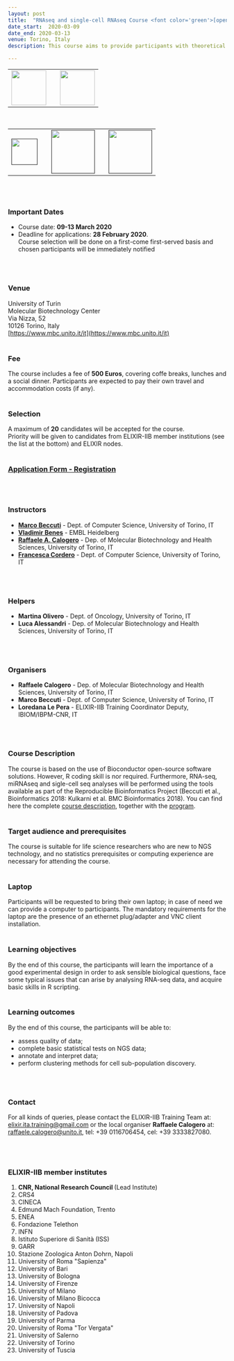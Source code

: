 ```yaml
---
layout: post
title:  "RNAseq and single-cell RNAseq Course <font color='green'>[open]</font>"
date_start:  2020-03-09 
date_end: 2020-03-13   
venue: Torino, Italy
description: This course aims to provide participants with theoretical and practical knowledge on how to perform bioinformatic analyses of RNA-seq data using Bioconductor and other open-source software tools. A specific module will briefly describe the single-cell RNA-seq workflow, highlighting differences existing between bulk RNA-seq and single-cell sequencing. The course is suitable for life science researchers who are new to NGS technology, and no statistics prerequisites or computing experience are necessary for attending the course. 

---
```


<table border="0" width="600">
<tr>
	<td><a href="https://elixir-iib-training.github.io/website/"><img src="../../../img/logo_iib.png" height="80"></a>
	</td>
	<td weight="20"></td>
	<td><a href="https://www.unito.it/"><img src="../../../img/Logo_unito.png" height="80"></a></td>
	</tr>
	</table>
<br>
<table border="0" width="600">
<tr>
<td><a href=""><img src="../../../img/Logo_illumina.jpg" height="60" weight="100"></a></td>
<td weight="20"></td>
<td><a href=""><img src="../../../img/Logo_B_and_Gu.jpg" height="100"></a></td>
<td weight="20"></td>
<td><a href=""><img src="../../../img/Logo_Bx2M.png" height="100" weight="150"></a></td>
</tr>
</table>
<br>
<br>

### Important Dates
- Course date: **09-13 March 2020**
- Deadline for applications: **28 February 2020**.<br>Course selection will be done on a first-come first-served basis and chosen participants will be immediately notified

<br>
<br>

### Venue
University of Turin<br>
Molecular Biotechnology Center<br>
Via Nizza, 52<br> 
10126 Torino, Italy<br>
[https://www.mbc.unito.it/it](https://www.mbc.unito.it/it)
<br>
<br>

### Fee 
The course includes a fee of **500 Euros**, covering coffe breaks, lunches and a social dinner. Participants are expected to pay their own travel and accommodation costs (if any).
<br>
<br>

### Selection
A maximum of **20** candidates will be accepted for the course.<br>
Priority will be given to candidates from ELIXIR-IIB member institutions (see the list at the bottom) and ELIXIR nodes.
<br>
<br>

### [Application Form - Registration](https://docs.google.com/forms/d/e/1FAIpQLSfdyKaHvDYWShHxJ9oJhXc4Tk8OFWlBmtHEj3kitBADWoX-iw/viewform?vc=0&c=0&w=1)
<br>
<br>


### Instructors
- [**Marco Beccuti**](https://elixir-iib-training.github.io/website/instructors/marco_beccuti.html) - Dept. of Computer Science, University of Torino, IT
- [**Vladimir Benes**](https://www.embl.de/services/core_facilities/genecore/members/index.php?s_personId=CP-60003318) - EMBL Heidelberg
- [**Raffaele A. Calogero**](https://elixir-iib-training.github.io/website/instructors/raffaele_calogero.html) - Dep. of Molecular Biotechnology and Health Sciences, University of Torino, IT
- [**Francesca Cordero**]() - Dept. of Computer Science, University of Torino, IT
<br>
<br>

### Helpers
- **Martina Olivero** - Dept. of Oncology, University of Torino, IT
- **Luca Alessandri** - Dep. of Molecular Biotechnology and Health Sciences, University of Torino, IT
<br>
<br>

### Organisers
- **Raffaele Calogero** - Dep. of Molecular Biotechnology and Health Sciences, University of Torino, IT 
- **Marco Beccuti** - Dept. of Computer Science, University of Torino, IT
- **Loredana Le Pera** - ELIXIR-IIB Training Coordinator Deputy, IBIOM/IBPM-CNR, IT
<br>
<br>


### Course Description
The course is based on the use of Bioconductor open-source software solutions. However, R coding skill is nor required. Furthermore, RNA-seq, miRNAseq and sigle-cell seq analyses will be performed using the tools available as part of the Reproducible Bioinformatics Project (Beccuti et al., Bioinformatics 2018: Kulkarni et al. BMC Bioinformatics 2018).
You can find here the complete [course description](https://github.com/kendomaniac/UNITORNASEQ/blob/master/booklet.pdf), together with the [program](https://github.com/kendomaniac/UNITORNASEQ/blob/master/program.pdf). 
<br>
<br>


### Target audience and prerequisites
The course is suitable for life science researchers who are new to NGS technology, and no statistics prerequisites or computing experience are necessary for attending the course.
<br>
<br>

### Laptop
Participants will be requested to bring their own laptop; in case of need we can provide a computer to participants.
The mandatory requirements for the laptop are the presence of an ethernet plug/adapter and VNC client installation.
<br>
<br>

### Learning objectives
By the end of this course, the participants will learn the importance of a good experimental design in order to ask sensible biological questions, face some typical issues that can arise by analysing RNA-seq data, and acquire basic skills in R scripting.
<br>
<br>

### Learning outcomes
By the end of this course, the participants will be able to:
- assess quality of data;
- complete basic statistical tests on NGS data;
- annotate and interpret data;
- perform clustering methods for cell sub-population discovery.
<br>
<br>


### Contact
For all kinds of queries, please contact the ELIXIR-IIB Training Team at:  <elixir.ita.training@gmail.com> or the local organiser **Raffaele Calogero** at: <raffaele.calogero@unito.it>, tel: +39 0116706454, cel: +39 3333827080.<br>
<br>
<br>
<br>




<h3>ELIXIR-IIB member institutes</h3>
<ol>
   <li> <b>CNR, National Research Council </b> (Lead Institute)</li>
   <li> CRS4</li>
   <li> CINECA</li>
   <li> Edmund Mach Foundation, Trento</li>
   <li> ENEA</li>
   <li> Fondazione Telethon</li> 
   <li> INFN</li>
   <li> Istituto Superiore di Sanità (ISS)</li> 
   <li> GARR</li>
   <li> Stazione Zoologica Anton Dohrn, Napoli</li>
   <li> University of Roma "Sapienza"</li>
   <li> University of Bari</li>
   <li> University of Bologna</li>
   <li> University of Firenze</li>
   <li> University of Milano</li>
   <li> University of Milano Bicocca</li>
   <li> University of Napoli</li>
   <li> University of Padova</li>
   <li> University of Parma</li>
   <li> University of Roma "Tor Vergata"</li>
   <li> University of Salerno</li>
   <li> University of Torino</li>
   <li> University of Tuscia </li>
</ol>


